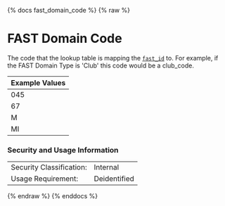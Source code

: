 {% docs fast_domain_code %}
{% raw %}

<a name="fast_domain_code"></a>
# FAST Domain Code
The code that the lookup table is mapping the
[`fast_id`](#!/model/model.aaa_life_data_platform.staging_dsse_fast_global_lookup#fast_id)
to. For example, if the FAST Domain Type is 'Club' this code would be a club_code.

| Example Values |
| -------------- |
|  045           |
|  67            |
|  M             |
|  MI            |

### Security and Usage Information
|     |     |
| --- | --- |
| Security Classification: | Internal |
| Usage Requirement:       | Deidentified |

{% endraw %}
{% enddocs %}